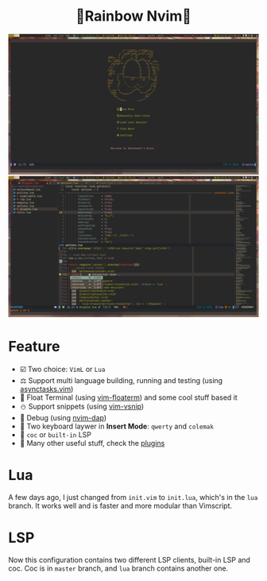 <div align="center">
    <h1>🌈Rainbow Nvim🌈</h1>
</div>

![screenshot-1](./screenshot-1.png)
![screenshot-2](./screenshot-2.png)

# Feature
- ☑️ Two choice: `VimL` or `Lua`
- ⚖️  Support multi language building, running and testing (using [asynctasks.vim](https://github.com/skywind3000/asynctasks.vim))
- 🚁 Float Terminal (using [vim-floaterm](https://github.com/voldikss/vim-floaterm)) and some cool stuff based it
- ⛄ Support snippets (using [vim-vsnip](https://github.com/hrsh7th/vim-vsnip))
- 🌋 Debug (using [nvim-dap](https://github.com/mfussenegger/nvim-dap))
- 🎹 Two keyboard laywer in **Insert Mode**: `qwerty` and `colemak`
- 📢 `coc` or `built-in` LSP
- 🚠 Many other useful stuff, check the [plugins](https://github.com/rainbowhxch/nvim/blob/lua/lua/plugins.lua#L709-L791)

# Lua
A few days ago, I just changed from `init.vim` to `init.lua`, which's in the `lua` branch. It works well and is faster and more modular than Vimscript.

# LSP
Now this configuration contains two different LSP clients, built-in LSP and coc. Coc is in `master` branch, and `lua` branch contains another one.
